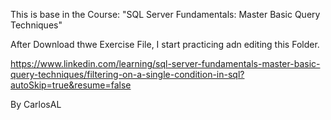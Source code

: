 This is base in the Course: "SQL Server Fundamentals: Master Basic Query Techniques"

After Download thwe Exercise File, I start practicing adn editing this Folder.

https://www.linkedin.com/learning/sql-server-fundamentals-master-basic-query-techniques/filtering-on-a-single-condition-in-sql?autoSkip=true&resume=false

By CarlosAL
